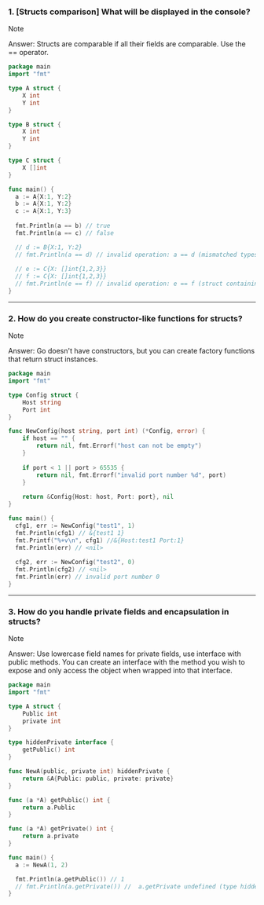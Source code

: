 ### 1. [Structs comparison] What will be displayed in the console?
> [!NOTE]
> Answer: Structs are comparable if all their fields are comparable. Use the == operator.

```go
package main
import "fmt"

type A struct {
    X int
    Y int
}

type B struct {
    X int
    Y int
}

type C struct {
    X []int
}

func main() {
  a := A{X:1, Y:2}
  b := A{X:1, Y:2}
  c := A{X:1, Y:3}
   
  fmt.Println(a == b) // true
  fmt.Println(a == c) // false

  // d := B{X:1, Y:2}
  // fmt.Println(a == d) // invalid operation: a == d (mismatched types A and B)
  
  // e := C{X: []int{1,2,3}}
  // f := C{X: []int{1,2,3}}
  // fmt.Println(e == f) // invalid operation: e == f (struct containing []int cannot be compared)
}
```

---

### 2. How do you create constructor-like functions for structs?
> [!NOTE]
> Answer: Go doesn't have constructors, but you can create factory functions that return struct instances.

```go
package main
import "fmt"

type Config struct {
    Host string
    Port int
}

func NewConfig(host string, port int) (*Config, error) {
    if host == "" {
        return nil, fmt.Errorf("host can not be empty")
    } 
    
    if port < 1 || port > 65535 {
        return nil, fmt.Errorf("invalid port number %d", port)
    } 
    
    return &Config{Host: host, Port: port}, nil
}

func main() {
  cfg1, err := NewConfig("test1", 1)
  fmt.Println(cfg1) // &{test1 1}
  fmt.Printf("%+v\n", cfg1) //&{Host:test1 Port:1}
  fmt.Println(err) // <nil>
  
  cfg2, err := NewConfig("test2", 0)
  fmt.Println(cfg2) // <nil>
  fmt.Println(err) // invalid port number 0
}
```

---

### 3. How do you handle private fields and encapsulation in structs?
> [!NOTE]
> Answer: Use lowercase field names for private fields, use interface with public methods. You can create an interface with the method you wish to expose and only access the object when wrapped into that interface.
```go
package main
import "fmt"

type A struct {
    Public int
    private int
}

type hiddenPrivate interface {
    getPublic() int 
}

func NewA(public, private int) hiddenPrivate {
    return &A{Public: public, private: private}
}

func (a *A) getPublic() int {
    return a.Public
}

func (a *A) getPrivate() int {
    return a.private
}

func main() {
  a := NewA(1, 2)

  fmt.Println(a.getPublic()) // 1
  // fmt.Println(a.getPrivate()) //  a.getPrivate undefined (type hiddenPrivate has no field or method getPrivate)
}
```